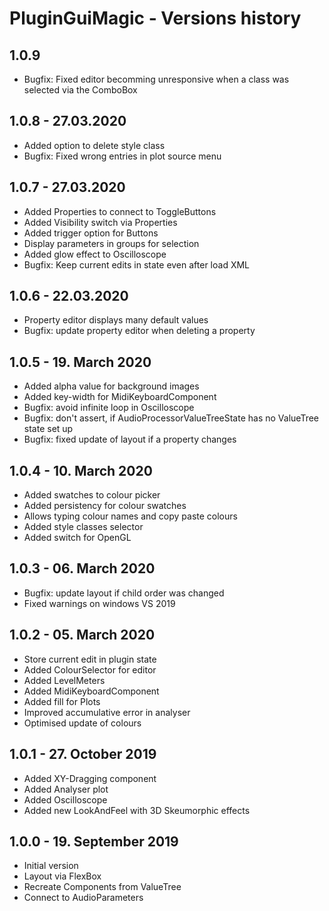 PluginGuiMagic - Versions history
================================

1.0.9
-----

- Bugfix: Fixed editor becomming unresponsive when a class was selected via the ComboBox

1.0.8 - 27.03.2020
------------------

- Added option to delete style class
- Bugfix: Fixed wrong entries in plot source menu

1.0.7 - 27.03.2020
------------------

- Added Properties to connect to ToggleButtons
- Added Visibility switch via Properties
- Added trigger option for Buttons
- Display parameters in groups for selection
- Added glow effect to Oscilloscope
- Bugfix: Keep current edits in state even after load XML

1.0.6 - 22.03.2020
------------------

- Property editor displays many default values
- Bugfix: update property editor when deleting a property

1.0.5 - 19. March 2020
----------------------

- Added alpha value for background images
- Added key-width for MidiKeyboardComponent
- Bugfix: avoid infinite loop in Oscilloscope
- Bugfix: don't assert, if AudioProcessorValueTreeState has no ValueTree state set up
- Bugfix: fixed update of layout if a property changes

1.0.4 - 10. March 2020
----------------------

- Added swatches to colour picker
- Added persistency for colour swatches
- Allows typing colour names and copy paste colours
- Added style classes selector
- Added switch for OpenGL

1.0.3 - 06. March 2020
----------------------

- Bugfix: update layout if child order was changed
- Fixed warnings on windows VS 2019

1.0.2 - 05. March 2020
----------------------

- Store current edit in plugin state
- Added ColourSelector for editor
- Added LevelMeters
- Added MidiKeyboardComponent
- Added fill for Plots
- Improved accumulative error in analyser
- Optimised update of colours


1.0.1 - 27. October 2019
------------------------

- Added XY-Dragging component
- Added Analyser plot
- Added Oscilloscope
- Added new LookAndFeel with 3D Skeumorphic effects


1.0.0 - 19. September 2019
--------------------------

- Initial version
- Layout via FlexBox
- Recreate Components from ValueTree
- Connect to AudioParameters
